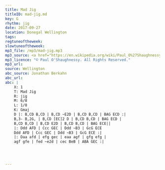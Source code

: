 ```yaml
---
title: Mad Jig
titleID: mad-jig.md
key: G
rhythm: jig
date: 2017-09-27
location: Donegal Wellington 
tags: 
regtuneoftheweek:
slowtuneoftheweek:
mp3_file: /mp3/mad-jig.mp3
mp3_source: <a href="https://en.wikipedia.org/wiki/Paul_O%27Shaughnessy_(musician)">Paul O'Shaughnessy @ Ceol na Coille 2017</a>
mp3_licence: "© Paul O'Shaughnessy. All Rights Reserved."
mp3_url: 
source: Wellington
abc_source: Jonathan Berkahn
abc_url: 
abc: |
    X: 1
    T: Mad Jig
    R: jig
    M: 6/8
    L: 1/8
    K: Gmaj
    D |: B,CD B,CD | B,CD ~E2D | B,CD B,CD | BAG ECD :|
    B,3- B,2G, | B,CD [EC]2 D | B,CD B,CD | BAG ECD |
    B,CD B,CD | B,CD E2D | B,CD B,CD | BAG ECE||
    |: Ddd AFD | Ccc GEC | Ddd ~B3 | GcG ECE 
    Ddd AFD | Ccc GEC | Ddd ~B3 | GcG ECE :|
    |: Daa afd | efg gec | eaa agf | gfg efg |
    agf gfe | fed ~e2d | cec BeB | ABA GEC :|
    
    
    

---
```

